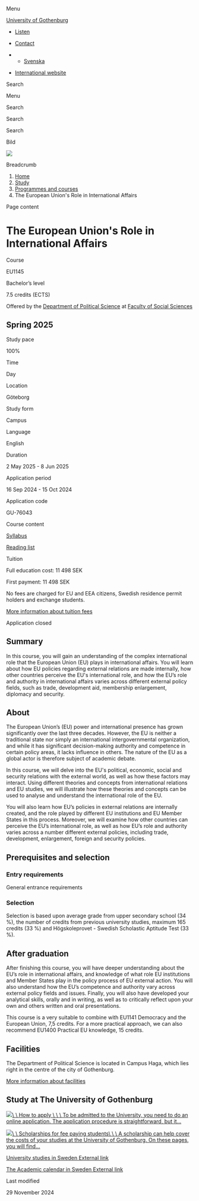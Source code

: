 Menu

[University of Gothenburg](/en)

- [Listen](//app-eu.readspeaker.com/cgi-bin/rsent?customerid=9467&lang=en_uk&readclass=region--content&url=https%3A%2F%2Fwww.gu.se%2Fen%2Fstudy-gothenburg%2Fthe-european-unions-role-in-international-affairs-eu1145 "Listen with ReadSpeaker")

- [Contact](/en/contact)

- - [Svenska](/studera/hitta-utbildning/europeiska-unionens-roll-i-internationella-relationer-eu1145)
- [International website](/en/study-gothenburg/the-european-unions-role-in-international-affairs-eu1145)

Search


Menu


Search


Search

Search

Bild

![](/sites/default/files/styles/100_10_3_xmedium_1x/public/kop_assets/65800f664a81bca2fb897736c2b05ff604907594.jpg?h=1c9b88c9&itok=aMQFiGUf)

Breadcrumb

1. [Home](/en)
2. [Study](/en/study-in-gothenburg)
3. [Programmes and courses](/en/study-in-gothenburg/study-options)
4. The European Union's Role in International Affairs


Page content

# The European Union's Role in International Affairs

Course


EU1145


Bachelor’s level



7.5 credits (ECTS)



Offered by the
[Department of Political Science](https://www.gu.se/en/political-science)
at
[Faculty of Social Sciences](https://www.gu.se/en/social-sciences)

## Spring 2025

Study pace


100%

Time


Day

Location


Göteborg

Study form


Campus

Language


English

Duration


2 May 2025
\- 8 Jun 2025

Application period


16 Sep 2024
\- 15 Oct 2024

Application code


GU-76043

Course content


[Syllabus](/en/study-gothenburg/the-european-unions-role-in-international-affairs-eu1145/syllabus/dfb2923a-a5aa-11ef-b71a-5348ec534cc8)

[Reading list](/en/study-gothenburg/the-european-unions-role-in-international-affairs-eu1145/reading-list/7c065620-a5ad-11ef-b71a-5348ec534cc8)

Tuition


Full education cost: 11 498 SEK

First payment: 11 498 SEK

No fees are charged for EU and EEA citizens, Swedish residence permit holders and exchange students.

[More information about tuition fees](https://www.gu.se/en/study-in-gothenburg/apply/tuition-fees)

Application closed


## Summary

In this course, you will gain an understanding of the complex international role that the European Union (EU) plays in international affairs. You will learn about how EU policies regarding external relations are made internally, how other countries perceive the EU's international role, and how the EU’s role and authority in international affairs varies across different external policy fields, such as trade, development aid, membership enlargement, diplomacy and security.

## About

The European Union’s (EU) power and international presence has grown significantly over the last three decades. However, the EU is neither a traditional state nor simply an international intergovernmental organization, and while it has significant decision-making authority and competence in certain policy areas, it lacks influence in others. The nature of the EU as a global actor is therefore subject of academic debate.

In this course, we will delve into the EU's political, economic, social and security relations with the external world, as well as how these factors may interact. Using different theories and concepts from international relations and EU studies, we will illustrate how these theories and concepts can be used to analyse and understand the international role of the EU.

You will also learn how EU’s policies in external relations are internally created, and the role played by different EU institutions and EU Member States in this process. Moreover, we will examine how other countries can perceive the EU’s international role, as well as how EU’s role and authority varies across a number different external policies, including trade, development, enlargement, foreign and security policies.

## Prerequisites and selection

### Entry requirements

General entrance requirements

### Selection

Selection is based upon average grade from upper secondary school (34 %), the number of credits from previous university studies, maximum 165 credits (33 %) and Högskoleprovet - Swedish Scholastic Aptitude Test (33 %).

## After graduation

After finishing this course, you will have deeper understanding about the EU’s role in international affairs, and knowledge of what role EU institutions and Member States play in the policy process of EU external action. You will also understand how the EU’s competence and authority vary across external policy fields and issues. Finally, you will also have developed your analytical skills, orally and in writing, as well as to critically reflect upon your own and others written and oral presentations.

This course is a very suitable to combine with EU1141 Democracy and the European Union, 7,5 credits. For a more practical approach, we can also recommend EU1400 Practical EU knowledge, 15 credits.

## Facilities

The Department of Political Science is located in Campus Haga, which lies right in the centre of the city of Gothenburg.

[More information about facilities](https://www.gu.se/en/social-sciences/study-here/campus-haga)

## Study at The University of Gothenburg

[![](/sites/default/files/dynamic-image/dynamic_image_2188_218/public/2020-03/cytonn-photography-ZJEKICY5EXY-unsplash.jpg?media_id=2553&width=1904&height=208)\\
\\
How to apply \\
\\
\\
To be admitted to the University, you need to do an online application. The application procedure is straightforward, but it…](/en/study-in-gothenburg/apply)

[![](/sites/default/files/dynamic-image/dynamic_image_2188_218/public/2024-01/GU-7.jpg?media_id=95188&width=1904&height=208)\\
\\
Scholarships for fee paying students\\
\\
\\
A scholarship can help cover the costs of your studies at the University of Gothenburg. On these pages, you will find…](/en/study-in-gothenburg/apply/scholarships-for-fee-paying-students)

[University studies in Sweden External link](https://www.gu.se/en/study-in-gothenburg/before-you-arrive/university-studies-in-sweden "External link")

[The Academic calendar in Sweden External link](https://www.gu.se/en/study-in-gothenburg/when-you-are-here/academic-calendar "External link")

Last modified


29 November 2024